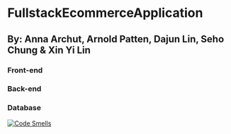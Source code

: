 # FullstackEcommerceApplication
## By: Anna Archut, Arnold Patten, Dajun Lin, Seho Chung & Xin Yi Lin

### Front-end
### Back-end
### Database
[![Code Smells](https://sonarcloud.io/api/project_badges/measure?project=HCL-Horsham_FullstackEcommerceApp&metric=code_smells)](https://sonarcloud.io/summary/new_code?id=HCL-Horsham_FullstackEcommerceApp)
